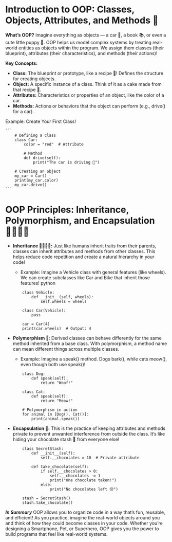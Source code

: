 # Introduction to OOP: Classes, Objects, Attributes, and Methods  🏫

**What’s OOP?**
Imagine everything as objects — a car 🚗, a book 📚, or even a cute little puppy 🐶. OOP helps us model complex systems by treating real-world entities as objects within the program. We assign them classes (their blueprint), attributes (their characteristics), and methods (their actions)!

**Key Concepts:**

 - **Class:** The blueprint or prototype, like a recipe 🍲! Defines the structure for creating objects.
 - **Object:** A specific instance of a class. Think of it as a cake made from that recipe 🎂.
 - **Attributes:** Characteristics or properties of an object, like the color of a car.
 - **Methods:** Actions or behaviors that the object can perform (e.g., drive() for a car).

Example: Create Your First Class!


    ```
        # Defining a class
        class Car:
            color = "red"  # Attribute

            # Method
            def drive(self):
                print("The car is driving 🚗")

        # Creating an object
        my_car = Car()
        print(my_car.color)
        my_car.drive()
    ```

# OOP Principles: Inheritance, Polymorphism, and Encapsulation 👩‍🏫👨‍🏫

 - **Inheritance 👨‍👩‍👧‍👦:** Just like humans inherit traits from their parents, classes can inherit attributes and methods from other classes. This helps reduce code repetition and create a natural hierarchy in your code!

    - Example: Imagine a Vehicle class with general features (like wheels). We can create subclasses like Car and Bike that inherit those features!
python

    ```
        class Vehicle:
            def __init__(self, wheels):
                self.wheels = wheels

        class Car(Vehicle):
            pass

        car = Car(4)
        print(car.wheels)  # Output: 4
    ```


 - **Polymorphism 🦄**: Derived classes can behave differently for the same method inherited from a base class. With polymorphism, a method name can mean different things across multiple classes.

    - Example: Imagine a speak() method. Dogs bark(), while cats meow(), even though both use speak()!


    ```
        class Dog:
            def speak(self):
                return "Woof!"

        class Cat:
            def speak(self):
                return "Meow!"

        # Polymorphism in action
        for animal in [Dog(), Cat()]:
            print(animal.speak())
    ```


 - **Encapsulation 🔐:** This is the practice of keeping attributes and methods private to prevent unwanted interference from outside the class. It’s like hiding your chocolate stash 🍫 from everyone else!


    ```
        class SecretStash:
            def __init__(self):
                self.__chocolates = 10  # Private attribute

            def take_chocolate(self):
                if self.__chocolates > 0:
                    self.__chocolates -= 1
                    print("One chocolate taken!")
                else:
                    print("No chocolates left 😢")

        stash = SecretStash()
        stash.take_chocolate()
    ```


***In Summary***
OOP allows you to organize code in a way that’s fun, reusable, and efficient! As you practice, imagine the real-world objects around you and think of how they could become classes in your code. Whether you’re designing a Smartphone, Pet, or Superhero, OOP gives you the power to build programs that feel like real-world systems.
